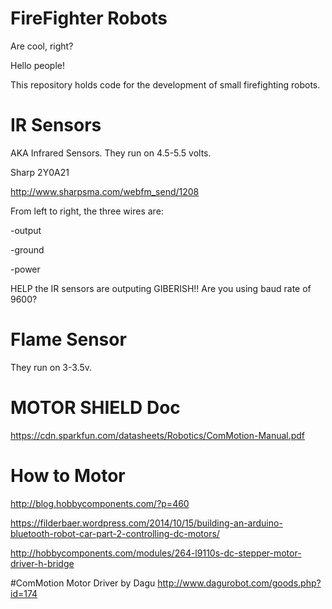 # FireFighter Robots
Are cool, right?

Hello people!

This repository holds code for the development of small firefighting robots.


# IR Sensors
AKA Infrared Sensors. 
They run on 4.5-5.5 volts.

Sharp 2Y0A21

http://www.sharpsma.com/webfm_send/1208

From left to right, the three wires are:

-output 

-ground

-power  

HELP the IR sensors are outputing GIBERISH!! Are you using baud rate of 9600?

# Flame Sensor
They run on 3-3.5v. 



# MOTOR SHIELD Doc
https://cdn.sparkfun.com/datasheets/Robotics/ComMotion-Manual.pdf

# How to Motor
http://blog.hobbycomponents.com/?p=460

https://filderbaer.wordpress.com/2014/10/15/building-an-arduino-bluetooth-robot-car-part-2-controlling-dc-motors/

http://hobbycomponents.com/modules/264-l9110s-dc-stepper-motor-driver-h-bridge

#ComMotion Motor Driver by Dagu
http://www.dagurobot.com/goods.php?id=174
